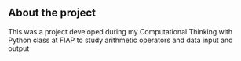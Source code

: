 ## About the project
This was a project developed during my Computational Thinking with Python class at FIAP to study arithmetic operators and data input and output
